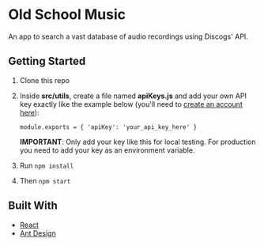 # Old School Music

An app to search a vast database of audio recordings using Discogs' API.

## Getting Started

1. Clone this repo

2. Inside **src/utils**, create a file named **apiKeys.js** and add your own API key exactly like the example below (you'll need to [create an account here](https://www.discogs.com/users/create)):

    ``
      module.exports = {
      'apiKey': 'your_api_key_here'
    }
    ``
    
    **IMPORTANT**: Only add your key like this for local testing. For production you need to add your key as an environment variable.

3. Run ``npm install``
4. Then ``npm start``

## Built With

* [React](https://reactjs.org/)
* [Ant Design](https://ant.design/)